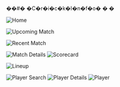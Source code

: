 ��#� �C�r�i�c�k�I�n�f�o�
�
�

![Home](Screenshots/Apple%20iPhone%208%20Plus%20Screenshot%201.png,Screenshots/Apple%20iPhone%208%20Plus%20Screenshot%202.png)

![Upcoming Match](Screenshots/Apple%20iPhone%208%20Plus%20Screenshot%203.png)

![Recent Match](Screenshots/Apple%20iPhone%208%20Plus%20Screenshot%204.png)

![Match Details](Screenshots/Apple%20iPhone%208%20Plus%20Screenshot%205.png)  ![Scorecard](Screenshots/Apple%20iPhone%208%20Plus%20Screenshot%206.png)

![Lineup](Screenshots/Apple%20iPhone%208%20Plus%20Screenshot%207.png)

![Player Search](Screenshots/Apple%20iPhone%208%20Plus%20Screenshot%208.png)  ![Player Details](Screenshots/Apple%20iPhone%208%20Plus%20Screenshot%202.png) ![Player](Screenshots/Apple%20iPhone%208%20Plus%20Screenshot%202.png)
